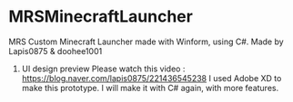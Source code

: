# MRSMinecraftLauncher
MRS Custom Minecraft Launcher made with Winform, using C#.
Made by Lapis0875 & doohee1001

1. UI design preview
Please watch this video : https://blog.naver.com/lapis0875/221436545238
I used Adobe XD to make this prototype. I will make it with C# again, with more features.
